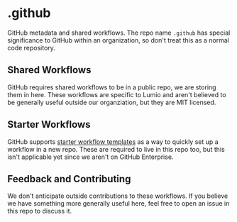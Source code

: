 # .github

GitHub metadata and shared workflows. The repo name `.github` has special significance to GitHub within an organization, so don't treat this as a normal code repository.

## Shared Workflows

GitHub requires shared workflows to be in a public repo, we are storing them in here. These workflows are specific to Lumio and aren't believed to be generally useful outside our organziation, but they are MIT licensed.

## Starter Workflows

GitHub supports [starter workflow templates](https://docs.github.com/en/actions/learn-github-actions/creating-starter-workflows-for-your-organization) as a way to quickly set up a workflow in a new repo. These are required to live in this repo too, but this isn't applicable yet since we aren't on GitHub Enterprise.

## Feedback and Contributing

We don't anticipate outside contributions to these workflows. If you believe we have something more generally useful here, feel free to open an issue in this repo to discuss it.

